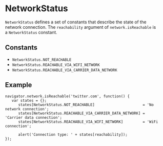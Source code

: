 NetworkStatus
=============

`NetworkStatus` defines a set of constants that describe the state of the network connection. The `reachability` argument of `network.isReachable` is a `NetworkStatus` constant.

Constants
---------

- `NetworkStatus.NOT_REACHABLE`
- `NetworkStatus.REACHABLE_VIA_WIFI_NETWORK`
- `NetworkStatus.REACHABLE_VIA_CARRIER_DATA_NETWORK`

Example
-------

    navigator.network.isReachable('twitter.com', function() {
       var states = {};
          states[NetworkStatus.NOT_REACHABLE]                      = 'No network connection';
          states[NetworkStatus.REACHABLE_VIA_CARRIER_DATA_NETWORK] = 'Carrier data connection';
          states[NetworkStatus.REACHABLE_VIA_WIFI_NETWORK]         = 'WiFi connection';

          alert('Connection type: ' + states[reachability]);
    });